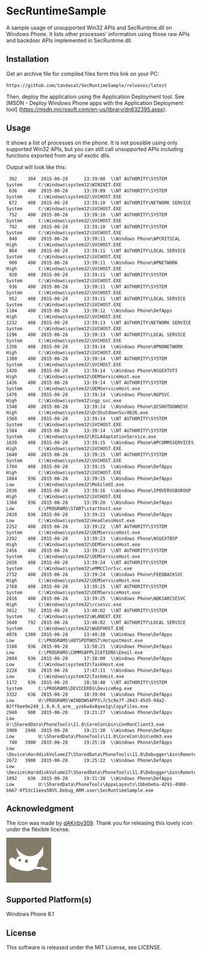 # SecRuntimeSample
A sample usage of unsupported Win32 APIs and SecRuntime.dll on Windows Phone. 
It lists other processes' information using those raw APIs and backdoor APIs 
implemented in SecRuntime.dll.

## Installation

Get an archive file for compiled files form this link on your PC:

    https://github.com/tandasat/SecRuntimeSample/releases/latest

Then, deploy the application using the Application Deployment tool. See 
[MSDN - Deploy Windows Phone apps with the Application Deployment tool]
(https://msdn.microsoft.com/en-us/library/dn632395.aspx).

## Usage

It shows a list of processes on the phone. It is not possible using only 
supported Win32 APIs, but you can still call unsupported APIs including 
functions exported from any of exotic dlls.

Output will look like this:

     392    304  2015-06-28      13:39:08  \\NT AUTHORITY\SYSTEM             System      C:\Windows\system32\WININIT.EXE
     636    408  2015-06-28      13:39:09  \\NT AUTHORITY\SYSTEM             System      C:\Windows\system32\SVCHOST.EXE
     672    408  2015-06-28      13:39:10  \\NT AUTHORITY\NETWORK SERVICE    System      C:\Windows\system32\SVCHOST.EXE
     752    408  2015-06-28      13:39:10  \\NT AUTHORITY\SYSTEM             System      C:\Windows\system32\SVCHOST.EXE
     792    408  2015-06-28      13:39:10  \\NT AUTHORITY\SYSTEM             System      C:\Windows\system32\SVCHOST.EXE
     840    408  2015-06-28      13:39:11  \\Windows Phone\WPCRITICAL        High        C:\Windows\system32\SVCHOST.EXE
     864    408  2015-06-28      13:39:11  \\NT AUTHORITY\LOCAL SERVICE      System      C:\Windows\system32\SVCHOST.EXE
     900    408  2015-06-28      13:39:11  \\Windows Phone\WPNETWORK         High        C:\Windows\system32\SVCHOST.EXE
     920    408  2015-06-28      13:39:11  \\NT AUTHORITY\SYSTEM             System      C:\Windows\system32\SVCHOST.EXE
     936    408  2015-06-28      13:39:11  \\NT AUTHORITY\SYSTEM             System      C:\Windows\system32\SVCHOST.EXE
     952    408  2015-06-28      13:39:11  \\NT AUTHORITY\LOCAL SERVICE      System      C:\Windows\system32\SVCHOST.EXE
    1104    408  2015-06-28      13:39:12  \\Windows Phone\DefApps           High        C:\Windows\system32\SVCHOST.EXE
    1232    408  2015-06-28      13:39:13  \\NT AUTHORITY\NETWORK SERVICE    System      C:\Windows\system32\SVCHOST.EXE
    1296    408  2015-06-28      13:39:13  \\NT AUTHORITY\LOCAL SERVICE      System      C:\Windows\system32\SVCHOST.EXE
    1356    408  2015-06-28      13:39:14  \\Windows Phone\WPNONETWORK       High        C:\Windows\system32\SVCHOST.EXE
    1380    408  2015-06-28      13:39:14  \\NT AUTHORITY\SYSTEM             System      C:\Windows\system32\SVCHOST.EXE
    1420    408  2015-06-28      13:39:14  \\Windows Phone\NSGEXTUTI         High        C:\Windows\system32\OEMServiceHost.exe
    1436    408  2015-06-28      13:39:14  \\NT AUTHORITY\SYSTEM             System      C:\Windows\system32\OEMServiceHost.exe
    1476    408  2015-06-28      13:39:14  \\Windows Phone\NGPSVC            High        C:\Windows\system32\ngp_svc.exe
    1548    408  2015-06-28      13:39:14  \\Windows Phone\QCSHUTDOWNSVC     High        C:\Windows\system32\QcShutdownSvc8626.exe
    1568    408  2015-06-28      13:39:14  \\NT AUTHORITY\SYSTEM             System      C:\Windows\system32\SVCHOST.EXE
    1584    408  2015-06-28      13:39:14  \\NT AUTHORITY\SYSTEM             System      C:\Windows\system32\RILAdaptationService.exe
    1620    408  2015-06-28      13:39:15  \\Windows Phone\WPCOMMSSERVICES   High        C:\Windows\system32\SVCHOST.EXE
    1640    408  2015-06-28      13:39:15  \\NT AUTHORITY\SYSTEM             System      C:\Windows\system32\SVCHOST.EXE
    1704    408  2015-06-28      13:39:15  \\Windows Phone\DefApps           High        C:\Windows\system32\SVCHOST.EXE
    1884    936  2015-06-28      13:39:15  \\Windows Phone\DefApps           Low         C:\Windows\system32\MobileUI.exe
    2036    408  2015-06-28      13:39:16  \\Windows Phone\IPOVERUSBGROUP    High        C:\Windows\system32\SVCHOST.EXE
    1368    936  2015-06-28      13:39:20  \\Windows Phone\DefApps           Low         C:\PROGRAMS\START\starthost.exe
    2020    936  2015-06-28      13:39:21  \\Windows Phone\DefApps           Low         C:\Windows\system32\HeadlessHost.exe
    2252    408  2015-06-28      13:39:22  \\NT AUTHORITY\SYSTEM             System      C:\Windows\system32\OEMServiceHost.exe
    2292    408  2015-06-28      13:39:23  \\Windows Phone\NSGEXTBSP         High        C:\Windows\system32\OEMServiceHost.exe
    2456    408  2015-06-28      13:39:23  \\NT AUTHORITY\SYSTEM             System      C:\Windows\system32\OEMServiceHost.exe
    2656    408  2015-06-28      13:39:24  \\NT AUTHORITY\SYSTEM             System      C:\Windows\system32\eMMCClnrSvc.exe
    2732    408  2015-06-28      13:39:24  \\Windows Phone\FEEDBACKSVC       High        C:\Windows\system32\OEMServiceHost.exe
    2768    408  2015-06-28      13:39:25  \\NT AUTHORITY\SYSTEM             System      C:\Windows\system32\OEMServiceHost.exe
    2816    408  2015-06-28      13:39:25  \\Windows Phone\NOKIARCSESVC      High        C:\Windows\system32\rcsesvc.exe
    3612    792  2015-06-28      13:40:02  \\NT AUTHORITY\SYSTEM             System      C:\Windows\system32\WLANEXT.EXE
    3640    792  2015-06-28      13:40:02  \\NT AUTHORITY\LOCAL SERVICE      System      C:\Windows\system32\WUDFHOST.EXE
    4076   1380  2015-06-28      13:40:38  \\Windows Phone\DefApps           Low         C:\PROGRAMS\HOTSPOTHOST\HotspotHost.exe
    3108    936  2015-06-28      13:58:21  \\Windows Phone\DefApps           Low         C:\PROGRAMS\COMMSAPPLICATIONS\Email.exe
    2604    936  2015-06-28      17:38:00  \\Windows Phone\DefApps           Low         C:\Windows\system32\TaskHost.exe
    2228    936  2015-06-28      17:47:11  \\Windows Phone\DefApps           Low         C:\Windows\system32\TaskHost.exe
    1172    936  2015-06-28      18:38:48  \\NT AUTHORITY\SYSTEM             System      C:\PROGRAMS\DEVICEREG\DeviceReg.exe
    3332    636  2015-06-28      18:39:04  \\Windows Phone\DefApps           Low         U:\PROGRAMS\WINDOWSAPPS\7c5c9e7f-2643-45d5-94a2-02ff6ee9e249_1.0.0.5_arm__yzekw4x8qxe1g\CopyFiles.exe
    2940    900  2015-06-28      19:21:27  \\Windows Phone\DefApps           Low         U:\SharedData\PhoneTools\11.0\CoreCon\bin\ConManClient3.exe
    3900   2940  2015-06-28      19:21:30  \\Windows Phone\DefApps           Low         U:\SharedData\PhoneTools\11.0\CoreCon\bin\edm3.exe
     740   3900  2015-06-28      19:25:18  \\Windows Phone\DefApps           Low         \Device\HarddiskVolume27\SharedData\PhoneTools\11.0\Debugger\bin\RemoteDebugger\msvsmon.exe
    2672   3900  2015-06-28      19:25:22  \\Windows Phone\DefApps           Low         \Device\HarddiskVolume27\SharedData\PhoneTools\11.0\Debugger\bin\RemoteDebugger\msvsmon.exe
    1892    636  2015-06-28      19:31:38  \\Windows Phone\DefApps           Low         U:\SharedData\PhoneTools\AppxLayouts\1bbebe6a-4291-4988-bb67-0f53c11eea58VS.Debug_ARM.user\SecRuntimeSample.exe

## Acknowledgment

The icon was made by [dAKirby309](http://www.iconarchive.com/show/windows-8-metro-icons-by-dakirby309/Apps-GIMP-Metro-icon.html). 
Thank you for releasing this lovely icon under the flexible license.

![ICON](/img/120.png)

## Supported Platform(s)

Windows Phone 8.1

## License

This software is released under the MIT License, see LICENSE.
